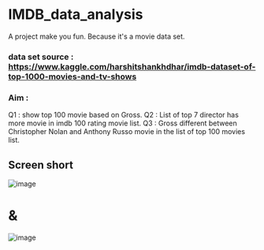 # IMDB_data_analysis

A project make you fun. Because it's a movie data set.

### data set source : https://www.kaggle.com/harshitshankhdhar/imdb-dataset-of-top-1000-movies-and-tv-shows

### Aim : 
  Q1 : show top 100 movie based on Gross.
  Q2 : List of top 7 director has more movie in imdb 100 rating movie list.
  Q3 : Gross different between Christopher Nolan and Anthony Russo movie in the list of top 100 movies list.
  
## Screen short

![image](https://user-images.githubusercontent.com/56933305/133210805-e6c77dd2-e7e8-4695-ac2d-ac938d4a6a01.png)

# &

![image](https://user-images.githubusercontent.com/56933305/133210878-94b83584-1f37-4feb-8a43-f0881c8b788e.png)
